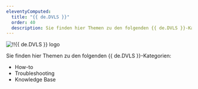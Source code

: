 ```yaml
---
eleventyComputed:
  title: "{{ de.DVLS }}"
  order: 40
  description: Sie finden hier Themen zu den folgenden {{ de.DVLS }}-Kategorien:':' How-to, Troubleshooting und Knowledge Base Themen.
---
```

![!!{{ de.DVLS }} logo](https://cdnweb.devolutions.net/images/projects/server/logos/server-color-shadow.svg)

Sie finden hier Themen zu den folgenden {{ de.DVLS }}-Kategorien:

* How-to
* Troubleshooting
* Knowledge Base
